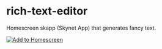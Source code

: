 # rich-text-editor
Homescreen skapp (Skynet App) that generates fancy text.

[![Add to Homescreen](https://img.shields.io/badge/Skynet-Add%20To%20Homescreen-00c65e?logo=skynet&labelColor=0d0d0d)](https://homescreen.hns.siasky.net/#/skylink/AQAndLpYJ3MZB8kAZOPw8ex9pJzW6Pj9UvVMyKNkNXUbQw)
